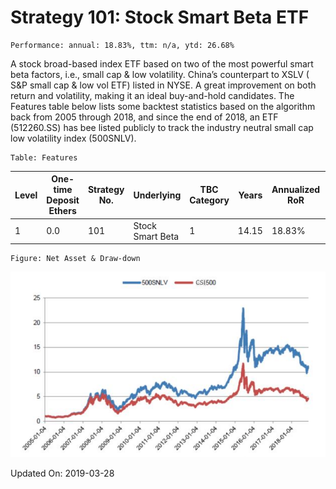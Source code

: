 
# Strategy 101: Stock Smart Beta ETF

    Performance: annual: 18.83%, ttm: n/a, ytd: 26.68%

  
A stock broad-based index ETF based on two of the most powerful smart beta factors, i.e., small cap & low volatility. China’s counterpart to XSLV ( S&P small cap & low vol ETF) listed in NYSE. A great improvement on both return and volatility, making it an ideal buy-and-hold candidates. The Features table below lists some backtest statistics based on the algorithm back from 2005 through 2018, and since the end of 2018, an ETF (512260.SS) has bee listed publicly to track the industry neutral small cap low volatility index (500SNLV).

      

    Table: Features

| Level | One-time Deposit Ethers | Strategy No. | Underlying | TBC Category | Years | Annualized RoR | Largest Drawdown | R/D | Sharpe Ratio | TTM | YTD |
|-------|-------------------------|--------------|-----------------------|-----------------|--------------|----------------|------------------|-----|--------------|--------|-------|
|1|0.0|101|Stock Smart Beta|1|14.15|18.83%|n/a|n/a|0.63|n/a|26.68%|

    Figure: Net Asset & Draw-down

![](imgs/Strategy_101_Stock_Smart_Beta.png)

Updated On: 2019-03-28
    